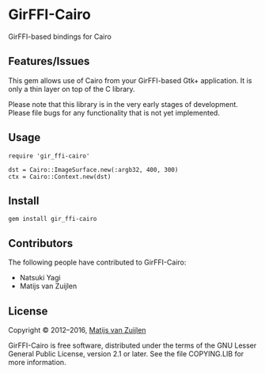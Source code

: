 # GirFFI-Cairo

GirFFI-based bindings for Cairo

## Features/Issues

This gem allows use of Cairo from your GirFFI-based Gtk+ application. It is only
a thin layer on top of the C library.

Please note that this library is in the very early stages of development. Please
file bugs for any functionality that is not yet implemented.

## Usage

    require 'gir_ffi-cairo'

    dst = Cairo::ImageSurface.new(:argb32, 400, 300)
    ctx = Cairo::Context.new(dst)

## Install

    gem install gir_ffi-cairo

## Contributors

The following people have contributed to GirFFI-Cairo:

* Natsuki Yagi
* Matijs van Zuijlen

## License

Copyright &copy; 2012&ndash;2016, [Matijs van Zuijlen](http://www.matijs.net/)

GirFFI-Cairo is free software, distributed under the terms of the GNU Lesser
General Public License, version 2.1 or later. See the file COPYING.LIB for more
information.
